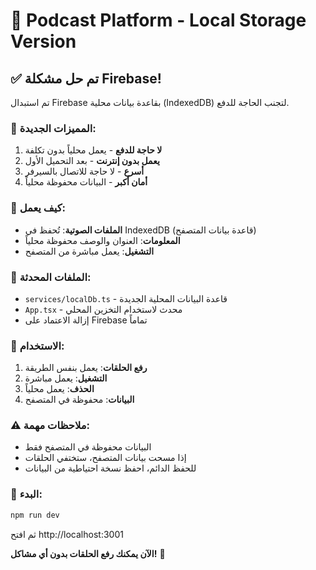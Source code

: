 # 🎵 Podcast Platform - Local Storage Version

## ✅ تم حل مشكلة Firebase!

تم استبدال Firebase بقاعدة بيانات محلية (IndexedDB) لتجنب الحاجة للدفع.

### 🚀 **المميزات الجديدة:**

1. **لا حاجة للدفع** - يعمل محلياً بدون تكلفة
2. **يعمل بدون إنترنت** - بعد التحميل الأول
3. **أسرع** - لا حاجة للاتصال بالسيرفر
4. **أمان أكبر** - البيانات محفوظة محلياً

### 🔧 **كيف يعمل:**

- **الملفات الصوتية**: تُحفظ في IndexedDB (قاعدة بيانات المتصفح)
- **المعلومات**: العنوان والوصف محفوظة محلياً
- **التشغيل**: يعمل مباشرة من المتصفح

### 📁 **الملفات المحدثة:**

- `services/localDb.ts` - قاعدة البيانات المحلية الجديدة
- `App.tsx` - محدث لاستخدام التخزين المحلي
- إزالة الاعتماد على Firebase تماماً

### 🎯 **الاستخدام:**

1. **رفع الحلقات**: يعمل بنفس الطريقة
2. **التشغيل**: يعمل مباشرة
3. **الحذف**: يعمل محلياً
4. **البيانات**: محفوظة في المتصفح

### ⚠️ **ملاحظات مهمة:**

- البيانات محفوظة في المتصفح فقط
- إذا مسحت بيانات المتصفح، ستختفي الحلقات
- للحفظ الدائم، احفظ نسخة احتياطية من البيانات

### 🚀 **البدء:**

```bash
npm run dev
```

ثم افتح http://localhost:3001

**الآن يمكنك رفع الحلقات بدون أي مشاكل!** 🎉
